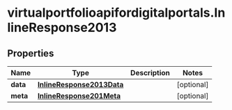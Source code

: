# virtualportfolioapifordigitalportals.InlineResponse2013

## Properties

Name | Type | Description | Notes
------------ | ------------- | ------------- | -------------
**data** | [**InlineResponse2013Data**](InlineResponse2013Data.md) |  | [optional] 
**meta** | [**InlineResponse201Meta**](InlineResponse201Meta.md) |  | [optional] 



